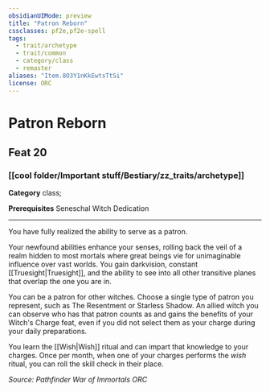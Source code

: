 ```yaml
---
obsidianUIMode: preview
title: "Patron Reborn"
cssclasses: pf2e,pf2e-spell
tags:
  - trait/archetype
  - trait/common
  - category/class
  - remaster
aliases: "Item.8O3Y1nKkEwtsTtSi"
license: ORC
---
```

# Patron Reborn
## Feat 20
### [[cool folder/Important stuff/Bestiary/zz_traits/archetype]]

**Category** class; 



**Prerequisites** Seneschal Witch Dedication
* * *
You have fully realized the ability to serve as a patron.

Your newfound abilities enhance your senses, rolling back the veil of a realm hidden to most mortals where great beings vie for unimaginable influence over vast worlds. You gain darkvision, constant [[Truesight|Truesight]], and the ability to see into all other transitive planes that overlap the one you are in.

You can be a patron for other witches. Choose a single type of patron you represent, such as The Resentment or Starless Shadow. An allied witch you can observe who has that patron counts as and gains the benefits of your Witch's Charge feat, even if you did not select them as your charge during your daily preparations.

You learn the [[Wish|Wish]] ritual and can impart that knowledge to your charges. Once per month, when one of your charges performs the _wish_ ritual, you can roll the skill check in their place.

*Source: Pathfinder War of Immortals*
*ORC*